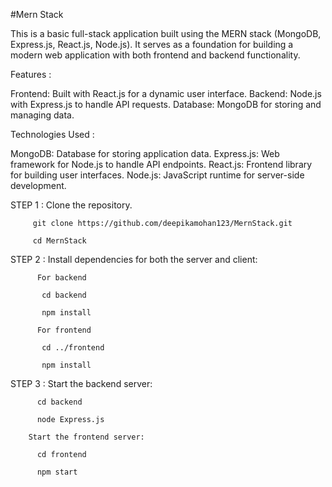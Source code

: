 #Mern Stack

This is a basic full-stack application built using the MERN stack (MongoDB, Express.js, React.js, Node.js). It serves as a foundation for building a modern web application with both frontend and backend functionality.

Features :

Frontend: Built with React.js for a dynamic user interface.
Backend: Node.js with Express.js to handle API requests.
Database: MongoDB for storing and managing data.

Technologies Used :

MongoDB: Database for storing application data.
Express.js: Web framework for Node.js to handle API endpoints.
React.js: Frontend library for building user interfaces.
Node.js: JavaScript runtime for server-side development.

STEP 1 : Clone the repository.

         git clone https://github.com/deepikamohan123/MernStack.git
         
         cd MernStack
         
STEP 2 : Install dependencies for both the server and client:

          For backend
          
           cd backend
           
           npm install
           
          For frontend
          
           cd ../frontend
           
           npm install
           
STEP 3 : Start the backend server:

          cd backend
          
          node Express.js
          
        Start the frontend server:
        
          cd frontend
          
          npm start
